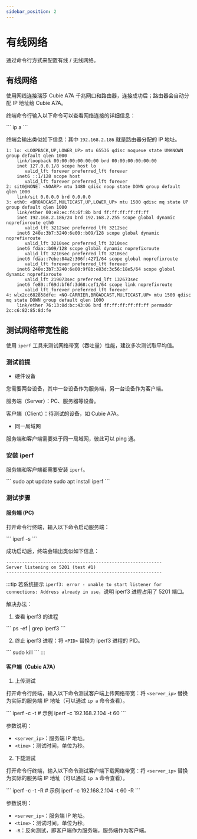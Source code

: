 ```yaml
---
sidebar_position: 2
---
```


# 有线网络

通过命令行方式来配置有线 / 无线网络。

## 有线网络

使用网线连接瑞莎 Cubie A7A 千兆网口和路由器，连接成功后；路由器会自动分配 IP 地址给 Cubie A7A。

终端命令行输入以下命令可以查看网络连接的详细信息：

<NewCodeBlock tip="radxa@cubie-a7a$" type="device">
```
ip a
```
</NewCodeBlock>

终端会输出类似如下信息：其中 `192.168.2.186` 就是路由器分配的 IP 地址。

```
1: lo: <LOOPBACK,UP,LOWER_UP> mtu 65536 qdisc noqueue state UNKNOWN group default qlen 1000
    link/loopback 00:00:00:00:00:00 brd 00:00:00:00:00:00
    inet 127.0.0.1/8 scope host lo
       valid_lft forever preferred_lft forever
    inet6 ::1/128 scope host
       valid_lft forever preferred_lft forever
2: sit0@NONE: <NOARP> mtu 1480 qdisc noop state DOWN group default qlen 1000
    link/sit 0.0.0.0 brd 0.0.0.0
3: eth0: <BROADCAST,MULTICAST,UP,LOWER_UP> mtu 1500 qdisc mq state UP group default qlen 1000
    link/ether 00:e8:ec:f4:6f:8b brd ff:ff:ff:ff:ff:ff
    inet 192.168.2.186/24 brd 192.168.2.255 scope global dynamic noprefixroute eth0
       valid_lft 3212sec preferred_lft 3212sec
    inet6 240e:3b7:3240:6e00::b09/128 scope global dynamic noprefixroute
       valid_lft 3210sec preferred_lft 3210sec
    inet6 fdaa::b09/128 scope global dynamic noprefixroute
       valid_lft 3210sec preferred_lft 3210sec
    inet6 fdaa::7ebe:84a2:306f:4271/64 scope global noprefixroute
       valid_lft forever preferred_lft forever
    inet6 240e:3b7:3240:6e00:9f8b:e83d:3c56:18e5/64 scope global dynamic noprefixroute
       valid_lft 219073sec preferred_lft 132673sec
    inet6 fe80::f69d:bf6f:3d68:cef1/64 scope link noprefixroute
       valid_lft forever preferred_lft forever
4: wlx2cc682858dfe: <NO-CARRIER,BROADCAST,MULTICAST,UP> mtu 1500 qdisc mq state DOWN group default qlen 1000
    link/ether 76:13:0d:bc:43:06 brd ff:ff:ff:ff:ff:ff permaddr 2c:c6:82:85:8d:fe
```

## 测试网络带宽性能

使用 `iperf` 工具来测试网络带宽（吞吐量）性能，建议多次测试取平均值。

### 测试前提

- 硬件设备

您需要两台设备，其中一台设备作为服务端，另一台设备作为客户端。

服务端（Server）：PC、服务器等设备。

客户端（Client）：待测试的设备，如 Cubie A7A。

- 同一局域网

服务端和客户端需要处于同一局域网，彼此可以 ping 通。

### 安装 iperf

服务端和客户端都需要安装 `iperf`。

<NewCodeBlock tip="radxa@cubie-a7a && Host-Linux$" type="device">
```
sudo apt update
sudo apt install iperf
```
</NewCodeBlock>

### 测试步骤

#### 服务端 (PC)

打开命令行终端，输入以下命令启动服务端：

<NewCodeBlock tip="Host-Linux" type="device">
```
iperf -s
```
</NewCodeBlock>

成功启动后，终端会输出类似如下信息：

```
-----------------------------------------------------------
Server listening on 5201 (test #1)
-----------------------------------------------------------
```

:::tip
若系统提示 `iperf3: error - unable to start listener for connections: Address already in use`，说明 iperf3 进程占用了 5201 端口。

解决办法：

1. 查看 iperf3 的进程

<NewCodeBlock tip="Host-Linux$" type="device">
```
ps -ef | grep iperf3
```
</NewCodeBlock>

2. 终止 iperf3 进程：将 `<PID>` 替换为 iperf3 进程的 PID。

<NewCodeBlock tip="Host-Linux$" type="device">
```
sudo kill <PID>
```
</NewCodeBlock>
:::

#### 客户端（Cubie A7A）

1. 上传测试

打开命令行终端，输入以下命令测试客户端上传网络带宽：将 `<server_ip>` 替换为实际的服务端 IP 地址（可以通过 `ip a` 命令查看）。

<NewCodeBlock tip="radxa@cubie-a7a$" type="device">
```
iperf -c <server_ip> -t <time>
# 示例
iperf -c 192.168.2.104 -t 60
```
</NewCodeBlock>

参数说明：

- `<server_ip>`：服务端 IP 地址。
- `<time>`：测试时间，单位为秒。

2. 下载测试

打开命令行终端，输入以下命令测试客户端下载网络带宽：将 `<server_ip>` 替换为实际的服务端 IP 地址（可以通过 `ip a` 命令查看）。

<NewCodeBlock tip="radxa@cubie-a7a$" type="device">
```
iperf -c <server_ip> -t <time> -R
# 示例
iperf -c 192.168.2.104 -t 60 -R
```
</NewCodeBlock>

参数说明：

- `<server_ip>`：服务端 IP 地址。
- `<time>`：测试时间，单位为秒。
- `-R`：反向测试，即客户端作为服务端，服务端作为客户端。
